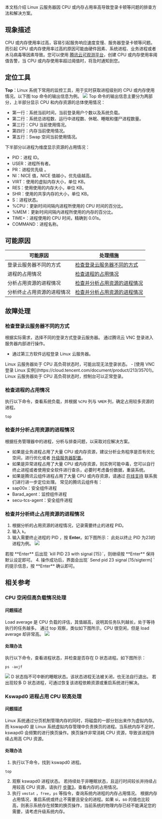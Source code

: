 本文档介绍 Linux 云服务器因 CPU 或内存占用率高导致登录卡顿等问题的排查方法和解决方案。

## 现象描述

CPU 或内存使用率过高，容易引起服务响应速度变慢、服务器登录卡顿等问题。而引起 CPU 或内存使用率过高的原因可能由硬件因素、系统进程、业务进程或者木马病毒等因素导致。您可以使用 [腾讯云可观测平台](https://cloud.tencent.com/document/product/248/13466)，创建 CPU 或内存使用率阈值告警，当 CPU 或内存使用率超过阈值时，将及时通知到您。

## 定位工具

**Top**：Linux 系统下常用的监控工具，用于实时获取进程级别的 CPU 或内存使用情况。以下图 top 命令的输出信息为例。
![](https://mc.qcloudimg.com/static/img/8aab6354efba19443ffe88f3ace00794/image.png)
Top 命令的输出信息主要分为两部分，上半部分显示 CPU 和内存资源的总体使用情况：
- 第一行：系统当前时间，当前登录用户个数以及系统负载。
- 第二行：系统总进程数、运行中进程数、休眠、睡眠和僵尸进程数量。
- 第三行：CPU 当前使用情况。
- 第四行：内存当前使用情况。
- 第五行：Swap 空间当前使用情况。

下半部分以进程为维度显示资源的占用情况：
- PID：进程 ID。
- USER：进程所有者。
- PR：进程优先级 。
- NI：NICE 值，NICE 值越小，优先级越高。
- VIRT：使用的虚拟内存大小，单位 KB。
- RES：使用使用的内存大小，单位 KB。
- SHR：使用的共享内存的大小，单位 KB。
- S：进程状态。
- %CPU：更新时间间隔内进程所使用的 CPU 时间的百分比。
- %MEM：更新时间间隔内进程所使用的内存的百分比。
- TIME+：进程使用的 CPU 时间，精确到 0.01s。
- COMMAND：进程名称。

## 可能原因
<table>
<thead>
  <tr>
    <th>可能原因</th>
    <th>处理措施</th>
  </tr>
</thead>
<tbody>
  <tr>
    <td>登录云服务器不同的方式</td>
    <td ><a href="#F1">检查登录云服务器不同的方式</a></td>
  </tr>
  <tr>
    <td>进程的占用情况</td>
    <td><a href="#F2">检查进程的占用情况</a></td>
  </tr>
  <tr>
    <td>分析占用资源的进程情况</td>
    <td><a href="#F3">检查并分析占用资源的进程情况</a></td>
  </tr>
  <tr>
    <td>分析终止占用资源的进程情况</td>
    <td><a href="#F4">检查并分析占用资源的进程情况</a></td>
  </tr>
</tbody>
</table>

## 故障处理

### 检查登录云服务器不同的方式[](id:F1)

根据实际需求，选择不同的登录方式登录云服务器。
通过腾讯云 VNC 登录进入服务器内部进行操作。
- 通过第三方软件远程登录 Linux 云服务器。
<dx-alert infotype="notice" title="">
 Linux 云服务器处于 CPU 高负荷状态时，可能出现无法登录状态。
</dx-alert>
- [使用 VNC 登录 Linux 实例](https://cloud.tencent.com/document/product/213/35701)。
<dx-alert infotype="notice" title="">
 Linux 云服务器处于 CPU 高负荷状态时，控制台可以正常登录。
</dx-alert>



### 检查进程的占用情况[](id:F2)

执行以下命令，查看系统负载，并根据 `%CPU` 列与 `%MEM` 列，确定占用较多资源的进程。
```shellsession
top
```

### 检查并分析占用资源的进程情况[](id:F3)
根据任务管理器中的进程，分析与排查问题，以采取对应解决方案。
- 如果是业务进程占用了大量 CPU 或内存资源，建议分析业务程序是否有优化空间，进行优化或者 [升级服务器配置](https://cloud.tencent.com/document/product/213/2178)。
- 如果是异常进程占用了大量 CPU 或内存资源，则实例可能中毒，您可以自行终止进程或者使用安全软件进行查杀，必要时考虑备份数据，重装系统。
- 如果是腾讯云组件进程占用了大量 CPU 或内存资源，请通过 [在线支持](https://cloud.tencent.com/online-service?from=doc_213) 联系我们进行进一步定位处理。
常见的腾讯云组件有：
 - sap00x：安全组件进程
 - Barad_agent：监控组件进程
 - secu-tcs-agent：安全组件进程


### 检查并分析终止占用资源的进程情况[](id:F4)

1. 根据分析的占用资源的进程情况，记录需要终止的进程 PID。
2. 输入 `k`。
3. 输入需要终止进程的 PID ，按 **Enter**。如下图所示：
此处以终止 PID 为23的进程为例。
![](https://main.qcloudimg.com/raw/38a98b3fc36b09c4e3f99765d3cf5691.png)
<dx-alert infotype="notice" title="">
若按 **Enter** 后出现 `kill PID 23 with signal [15]:`，则继续按 **Enter** 保持默认设定即可。
</dx-alert>
4. 操作成功后，界面会出现` Send pid 23 signal [15/sigterm] ` 的提示信息，按 **Enter** 确认即可。

## 相关参考
### CPU 空闲但高负载情况处理

#### 问题描述

Load average 是 CPU 负载的评估，其值越高，说明其任务队列越长，处于等待执行的任务越多。
通过 top 观察，类似如下图所示，CPU 很空闲，但是 load average 却非常高。
![](//mc.qcloudimg.com/static/img/4ddf663a68ee602d8cf8075d88edccf6/image.png)
 
#### 处理办法
 
执行以下命令，查看进程状态，并检查是否存在 D 状态进程。如下图所示：
```
ps -axjf
```
![](//mc.qcloudimg.com/static/img/32420d3fe022b57d85120c941705dbf6/image.png)
<dx-alert infotype="explain" title="">
D 状态指不可中断的睡眠状态。该状态进程无法被关闭，也无法自行退出。
</dx-alert>
若出现较多 D 状态进程，可通过恢复该进程依赖资源或重启系统进行解决。

### Kswapd0 进程占用 CPU 较高处理

#### 问题描述

Linux 系统通过分页机制管理内存的同时，将磁盘的一部分划出来作为虚拟内存。而 kswapd0 是 Linux 系统虚拟内存管理中负责换页的进程。当系统内存不足时，kswapd0 会频繁的进行换页操作。换页操作非常消耗 CPU 资源，导致该进程持续占用高 CPU 资源。
 
#### 处理办法

1. 执行以下命令，找到 kswapd0 进程。
```shellsession
top
```
2. 观察 kswapd0 进程状态。
若持续处于非睡眠状态，且运行时间较长并持续占用较高 CPU 资源，请执行 [步骤3](#kswapd0_step3)，查看内存的占用情况。
3. [](id:kswapd0_step3)执行 `vmstat` ，`free`，`ps` 等指令，查询系统内进程的内存占用情况。
根据内存占用情况，重启系统或终止不需要且安全的进程。如果 si，so 的值也比较高，则表示系统存在频繁的换页操作，当前系统的物理内存已经不能满足您的需要，请考虑升级系统内存。


